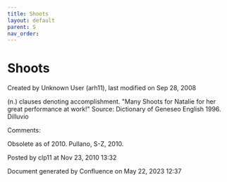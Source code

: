 ```yaml
---
title: Shoots
layout: default
parent: S
nav_order:
---
```


# Shoots

Created by  Unknown User (arh11), last modified on Sep 28, 2008

(n.) clauses denoting accomplishment. &quot;Many Shoots for Natalie for her great performance at work!&quot; Source: Dictionary of Geneseo English 1996. Dilluvio

Comments:

Obsolete as of 2010. Pullano, S-Z, 2010.

Posted by clp11 at Nov 23, 2010 13:32

Document generated by Confluence on May 22, 2023 12:37



